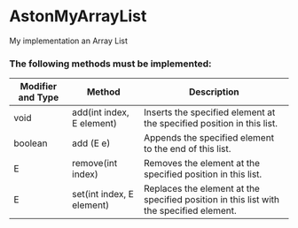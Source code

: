 # AstonMyArrayList
My implementation an Array List

### The following methods must be implemented:
| Modifier and Type | Method | Description |
|-|-|-|
| void | add(int index, E element) | Inserts the specified element at the specified position in this list. |
| boolean | add (E e) | Appends the specified element to the end of this list. |
| E | remove(int index) | Removes the element at the specified position in this list. |
| E | set(int index, E element) | Replaces the element at the specified position in this list with the specified element. |
